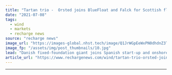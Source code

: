 ```yaml
---
title: "Tartan trio -  Orsted joins BlueFloat and Falck for Scottish floating wind debut bid"
date: "2021-07-08"
tags: 
  - wind
  - markets
  - recharge news
source: "recharge news"
image_url: "https://images-global.nhst.tech/image/Q1JrWGpEeWxPN0dhdnZ3T3RyVzJSMGNwdVYwcndTVTJJaStJZnZuNTBIQT0=/nhst/binary/70783d8f9c6db2eb1a778033e0f43679"
image_fp: "/assets/img/post_thumbnails/10.jpg"
lead: "Danish fixed-foundation giant joins Spanish start-up and onshore specialist for ScotWind offshore wind lease run"
article_url: "https://www.rechargenews.com/wind/tartan-trio-orsted-joins-bluefloat-and-falck-for-scottish-floating-wind-debut-bid/2-1-1036987"
---
```


---
